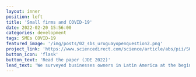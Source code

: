 ```yaml
---
layout: inner
position: left
title: 'Small firms and COVID-19'
date: 2022-02-20 15:56:00
categories: development
tags: SMEs COVID-19 
featured_image: '/img/posts/02_sbs_uruguayopenquestion2.png'
project_link: 'https://www.sciencedirect.com/science/article/abs/pii/S0304387821001358'
button_icon: 'flask'
button_text: 'Read the paper (JDE 2022)'
lead_text: 'We surveyed businesses owners in Latin America at the beginning of the COVID19 pandemic and documented limited impacts of aid, especially for the smallest firms.'
---
```

